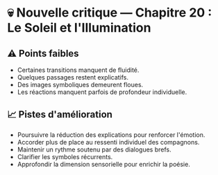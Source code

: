 # 💀 Nouvelle critique — Chapitre 20 : Le Soleil et l'Illumination

## ⚠️ Points faibles
- Certaines transitions manquent de fluidité.
- Quelques passages restent explicatifs.
- Des images symboliques demeurent floues.
- Les réactions manquent parfois de profondeur individuelle.

## 📈 Pistes d'amélioration
- Poursuivre la réduction des explications pour renforcer l'émotion.
- Accorder plus de place au ressenti individuel des compagnons.
- Maintenir un rythme soutenu par des dialogues brefs.
- Clarifier les symboles récurrents.
- Approfondir la dimension sensorielle pour enrichir la poésie.
